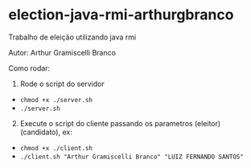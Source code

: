# election-java-rmi-arthurgbranco

Trabalho de eleição utilizando java rmi

Autor: Arthur Gramiscelli Branco

Como rodar:
1. Rode o script do servidor
  * `chmod +x ./server.sh`
  * `./server.sh`

2. Execute o script do cliente passando os parametros (eleitor) (candidato), ex:
  * `chmod +x ./client.sh`
  * `./client.sh "Arthur Gramiscelli Branco" "LUIZ FERNANDO SANTOS"`